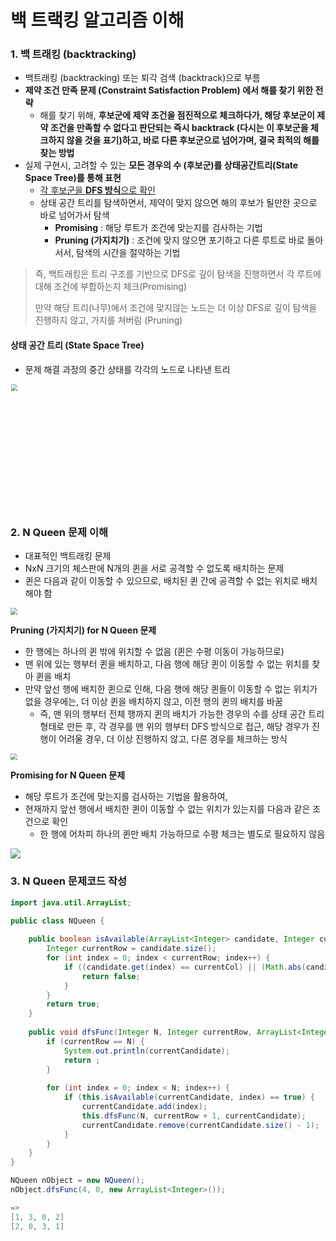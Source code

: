 # 백 트랙킹 알고리즘 이해

### 1. 백 트래킹 (backtracking)
- 백트래킹 (backtracking) 또는 퇴각 검색 (backtrack)으로 부름
- **제약 조건 만족 문제 (Constraint Satisfaction Problem) 에서 해를 찾기 위한 전략**
  - 해를 찾기 위해, **후보군에 제약 조건을 점진적으로 체크하다가, 해당 후보군이 제약 조건을 만족할 수 없다고 판단되는 즉시 backtrack (다시는 이 후보군을 체크하지 않을 것을 표기)하고, 바로 다른 후보군으로 넘어가며, 결국 최적의 해를 찾는 방법**
- 실제 구현시, 고려할 수 있는 **모든 경우의 수 (후보군)를 상태공간트리(State Space Tree)를 통해 표현**
  - <u>각 후보군을 **DFS 방식**으로 확인</u>
  - 상태 공간 트리를 탐색하면서, 제약이 맞지 않으면 해의 후보가 될만한 곳으로 바로 넘어가서 탐색
    - **Promising** : 해당 루트가 조건에 맞는지를 검사하는 기법
    - **Pruning (가지치기)** : 조건에 맞지 않으면 포기하고 다른 루트로 바로 돌아서서, 탐색의 시간을 절약하는 기법



> 즉, 백트래킹은 트리 구조를 기반으로 DFS로 깊이 탐색을 진행하면서 각 루트에 대해 조건에 부합하는지 체크(Promising)
>
> 만약 해당 트리(나무)에서 조건에 맞지않는 노드는 더 이상 DFS로 깊이 탐색을 진행하지 않고, 가지를 쳐버림 (Pruning)


#### 상태 공간 트리 (State Space Tree)

- 문제 해결 과정의 중간 상태를 각각의 노드로 나타낸 트리
<img src="https://www.fun-coding.org/00_Images/statespacetree.png" width=300 style="zoom:67%;" >



### 2. N Queen 문제 이해

- 대표적인 백트래킹 문제
- NxN 크기의 체스판에 N개의 퀸을 서로 공격할 수 없도록 배치하는 문제
- 퀸은 다음과 같이 이동할 수 있으므로, 배치된 퀸 간에 공격할 수 없는 위치로 배치해야 함
<img src="https://www.fun-coding.org/00_Images/queen_move.png" style="zoom:67%;" >



**Pruning (가지치기) for N Queen 문제**

- 한 행에는 하나의 퀸 밖에 위치할 수 없음 (퀸은 수평 이동이 가능하므로)
- 맨 위에 있는 행부터 퀸을 배치하고, 다음 행에 해당 퀸이 이동할 수 없는 위치를 찾아 퀸을 배치
- 만약 앞선 행에 배치한 퀸으로 인해, 다음 행에 해당 퀸들이 이동할 수 없는 위치가 없을 경우에는, 더 이상 퀸을 배치하지 않고, 이전 행의 퀸의 배치를 바꿈
  - 즉, 맨 위의 행부터 전체 행까지 퀸의 배치가 가능한 경우의 수를 상태 공간 트리 형태로 만든 후, 각 경우를 맨 위의 행부터 DFS 방식으로 접근, 해당 경우가 진행이 어려울 경우, 더 이상 진행하지 않고, 다른 경우를 체크하는 방식

<img src="https://www.fun-coding.org/00_Images/backtracking.png" style="zoom:67%;" >



**Promising for N Queen 문제**

- 해당 루트가 조건에 맞는지를 검사하는 기법을 활용하여,
- 현재까지 앞선 행에서 배치한 퀸이 이동할 수 없는 위치가 있는지를 다음과 같은 조건으로 확인
  - 한 행에 어차피 하나의 퀸만 배치 가능하므로 수평 체크는 별도로 필요하지 않음
<img src="https://www.fun-coding.org/00_Images/nqueen.png">



### 3. N Queen 문제코드 작성

````java
import java.util.ArrayList;

public class NQueen {
    
    public boolean isAvailable(ArrayList<Integer> candidate, Integer currentCol) {
        Integer currentRow = candidate.size();
        for (int index = 0; index < currentRow; index++) {
            if ((candidate.get(index) == currentCol) || (Math.abs(candidate.get(index) - currentCol) == currentRow - index) ) {
                return false;
            }
        }
        return true;
    }
    
    public void dfsFunc(Integer N, Integer currentRow, ArrayList<Integer> currentCandidate) {
        if (currentRow == N) {
            System.out.println(currentCandidate);
            return ;
        }
        
        for (int index = 0; index < N; index++) {
            if (this.isAvailable(currentCandidate, index) == true) {
                currentCandidate.add(index);
                this.dfsFunc(N, currentRow + 1, currentCandidate);
                currentCandidate.remove(currentCandidate.size() - 1);
            }
        }
    }   
}
````

````java
NQueen nObject = new NQueen();
nObject.dfsFunc(4, 0, new ArrayList<Integer>());

=> 
[1, 3, 0, 2]
[2, 0, 3, 1]
````

